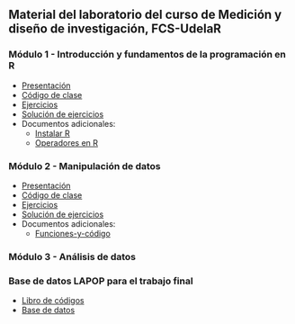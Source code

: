 
## Material del laboratorio del curso de Medición y diseño de investigación, FCS-UdelaR

### Módulo 1 - Introducción y fundamentos de la programación en R
- [Presentación](/clase_1.html)
- [Código de clase](/scripts/clase1_codigo.R)
- [Ejercicios](/scripts/clase1_ej.R)
- [Solución de ejercicios](/scripts/clase1_ej_sol.R)
- Documentos adicionales:
	- [Instalar R](/documentos-markdown/Instalar-R.html)
	- [Operadores en R](/documentos-markdown/operadores.html)

### Módulo 2 - Manipulación de datos
- [Presentación](/clase_2.html)
- [Código de clase](/scripts/clase2_codigo.R)
- [Ejercicios](/scripts/clase2_ej.R)
- [Solución de ejercicios](/scripts/clase2_ej_sol.R)
- Documentos adicionales:
	- [Funciones-y-código](/documentos-markdown/Funciones-y-código.html)

### Módulo 3 - Análisis de datos

### Base de datos LAPOP para el trabajo final
- [Libro de códigos](/documentos-markdown/LAPOP-2019.html)
- [Base de datos](/data_lapop/lapop_uruguay_2019.dta)